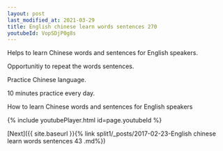 ```yaml
---
layout: post
last_modified_at: 2021-03-29
title: English chinese learn words sentences 270 
youtubeId: VopSDjP0g8s
---
```

 
 
Helps to learn Chinese words and sentences for English speakers.

Opportunitiy to repeat the words sentences. 

Practice Chinese language. 
 
10 minutes practice every day. 
 
How to learn Chinese words and sentences for English speakers 
 
{% include youtubePlayer.html id=page.youtubeId %}
 
 
[Next]({{ site.baseurl }}{% link  split1/_posts/2017-02-23-English chinese learn words sentences 43 .md%})
 
